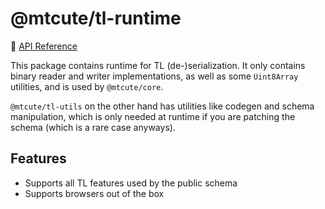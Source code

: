 # @mtcute/tl-runtime

📖 [API Reference](https://ref.mtcute.dev/modules/_mtcute_tl_runtime.html)

This package contains runtime for TL (de-)serialization.
It only contains binary reader and writer implementations,
as well as some `Uint8Array` utilities, and is used by `@mtcute/core`.

`@mtcute/tl-utils` on the other hand has utilities like codegen
and schema manipulation, which is only needed at runtime if you
are patching the schema (which is a rare case anyways).

## Features
- Supports all TL features used by the public schema
- Supports browsers out of the box
